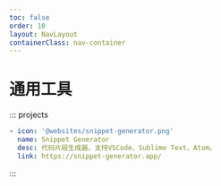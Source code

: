 ```yaml
---
toc: false
order: 10
layout: NavLayout
containerClass: nav-container
---
```


# 通用工具

::: projects

```yaml
- icon: '@websites/snippet-generator.png'
  name: Snippet Generator
  desc: 代码片段生成器，支持VSCode、Sublime Text、Atom。
  link: https://snippet-generator.app/
```

:::
